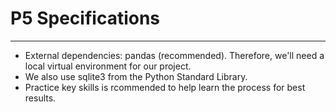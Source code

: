 # P5 Specifications
---

- External dependencies: pandas (recommended). Therefore, we'll need a local virtual environment for our project. 
- We also use sqlite3 from the Python Standard Library.
- Practice key skills is rcommended to help learn the process for best results. 
